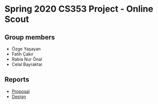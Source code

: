 # Spring 2020 CS353 Project - Online Scout

## Group members
- Özge Yaşayan
- Fatih Çakır 
- Rabia Nur Önal 
- Celal Bayraktar

## Reports
- [Proposal](https://docs.google.com/document/d/1YGsHTbjRLnC9wNz1U4CcYSw0Ny2001a-2j64_yK70rw/edit?usp=sharing)
- [Design](https://docs.google.com/document/d/1okvsYHPz1LuPaZfmRWGzUKeMMb2KFf8H-gwTrcci2fI/edit?usp=sharing)
